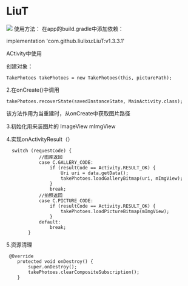# LiuT
[![](https://jitpack.io/v/liulixu/LiuT.svg)](https://jitpack.io/#liulixu/LiuT)
使用方法：
在app的build.gradle中添加依赖：

implementation 'com.github.liulixu:LiuT:v1.3.3.1'

ACtivity中使用

创建对象：
```
TakePhotoes takePhotoes = new TakePhotoes(this, picturePath);
```

2.在onCreate()中调用
```
takePhotoes.recoverState(savedInstanceState, MainActivity.class);
```
该方法作用为当重建时，从onCreate中获取图片路径

3.初始化用来装图片的  ImageView mImgView

4.实现onActivityResult（）
```
  switch (requestCode) {
            //图库返回
            case C.GALLERY_CODE:
                if (resultCode == Activity.RESULT_OK) {
                    Uri uri = data.getData();
                    takePhotoes.loadGalleryBitmap(uri, mImgView);
                }
                break;
            //拍照返回
            case C.PICTURE_CODE:
                if (resultCode == Activity.RESULT_OK) {
                    takePhotoes.loadPictureBitmap(mImgView);
                }
            default:
                break;
        }
```
5.资源清理
```
 @Override
    protected void onDestroy() {
        super.onDestroy();
        takePhotoes.clearCompositeSubscription();
    }
```

